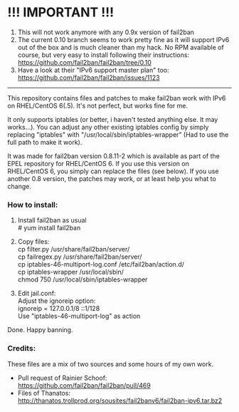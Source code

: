 # !!! IMPORTANT !!!
1. This will not work anymore with any 0.9x version of fail2ban
2. The current 0.10 branch seems to work pretty fine as it will support IPv6 out of the box and is much cleaner than my hack. No RPM available of course, but very easy to install following their instructions: https://github.com/fail2ban/fail2ban/tree/0.10
3. Have a look at their "IPv6 support master plan" too: https://github.com/fail2ban/fail2ban/issues/1123


-----

This repository contains files and patches to make fail2ban work with IPv6 on RHEL/CentOS 6(.5). It's not perfect, but works fine for me.

It only supports iptables (or better, i haven't tested anything else. It may works...).
You can adjust any other existing iptables config by simply replacing "iptables" with "/usr/local/sbin/iptables-wrapper" (Had to use the full path to make it work).

It was made for fail2ban version 0.8.11-2 which is available as part of the EPEL repository for RHEL/CentOS 6.
If you use this version on RHEL/CentOS 6, you simply can replace the files (see below). If you use another 0.8 version, the patches may work, or at least help you what to change.

### How to install:

1. Install fail2ban as usual  
  \# yum install fail2ban

2. Copy files:  
  cp filter.py /usr/share/fail2ban/server/  
  cp failregex.py /usr/share/fail2ban/server/  
  cp iptables-46-multiport-log.conf /etc/fail2ban/action.d/  
  cp iptables-wrapper /usr/local/sbin/  
  chmod 750 /usr/local/sbin/iptables-wrapper

3. Edit jail.conf:  
  Adjust the ignoreip option:  
  ignoreip = 127.0.0.1/8 ::1/128  
  Use "iptables-46-multiport-log" as action

Done. Happy banning.


### Credits:
These files are a mix of two sources and some hours of my own work.
- Pull request of Rainier Schoof: https://github.com/fail2ban/fail2ban/pull/469
- Files of Thanatos: http://thanatos.trollprod.org/sousites/fail2banv6/fail2ban-ipv6.tar.bz2
